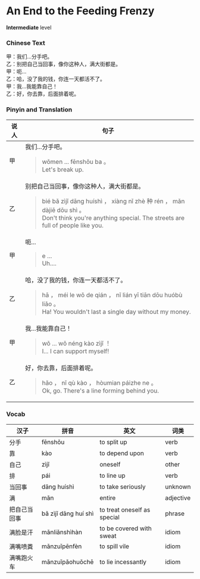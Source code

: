 # An End to the Feeding Frenzy
**Intermediate** level
### Chinese Text
甲：我们...分手吧。<br />乙：别把自己当回事，像你这种人，满大街都是。<br />甲：呃...<br />乙：哈，没了我的钱，你连一天都活不了。<br />甲：我...我能靠自己！<br />乙：好，你去靠，后面排着呢。

### Pinyin and Translation
|说人|句子|
|----|----|
|甲|我们...分手吧。<blockquote>wǒmen ... fēnshǒu ba 。<br />Let's break up.</blockquote>|
|乙|别把自己当回事，像你这种人，满大街都是。<blockquote>bié bǎ zìjǐ dāng huíshì ， xiàng nǐ zhè 种 rén ， mǎn dàjiē dōu shì 。<br />Don't think you're anything special. The streets are full of people like you.</blockquote>|
|甲|呃...<blockquote>e ...<br />Uh....</blockquote>|
|乙|哈，没了我的钱，你连一天都活不了。<blockquote>hā ， méi le wǒ de qián ， nǐ lián yī tiān dōu huóbù liǎo 。<br />Ha! You wouldn't last a single day without my money.</blockquote>|
|甲|我...我能靠自己！<blockquote>wǒ ... wǒ néng kào zìjǐ ！<br />I... I can support myself!</blockquote>|
|乙|好，你去靠，后面排着呢。<blockquote>hǎo ， nǐ qù kào ， hòumian páizhe ne 。<br />Ok, go. There's a line forming behind you.</blockquote>|
### Vocab
|汉子|拼音|英文|词类|
|----|----|----|----|
|分手|fēnshǒu|to split up|verb|
|靠|kào|to depend upon|verb|
|自己|zìjǐ|oneself|other|
|排|pái|to line up|verb|
|当回事|dāng huíshì|to take seriously|unknown|
|满|mǎn|entire|adjective|
|把自己当回事|bǎ zìjǐ dāng huí shì|to treat oneself as special|phrase|
|满脸是汗|mǎnliǎnshìhàn|to be covered with sweat|idiom|
|满嘴喷粪|mǎnzuǐpēnfèn|to spill vile|idiom|
|满嘴跑火车|mǎnzuǐpǎohuǒchē|to lie incessantly|idiom|